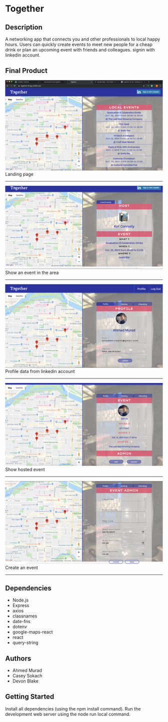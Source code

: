 Together
=========

## Description
A networking app that connects you and other professionals to local happy hours. Users can quickly create events to meet new people for a cheap drink or plan an upcoming event with friends and colleagues. signin with linkedin account.


## Final Product

![Image description](https://github.com/kacsokz/lhl-final-together/blob/master/Docs/img%201.png)
Landing page 
- - -

![Image description](https://github.com/kacsokz/lhl-final-together/blob/master/Docs/img%202.png)
Show an event in the area
- - -

![Image description](https://github.com/kacsokz/lhl-final-together/blob/master/Docs/img%203.png)
Profile data from linkedin account
- - -

![Image description](https://github.com/kacsokz/lhl-final-together/blob/master/Docs/img%204.png)
Show hosted event
- - -

![Image description](https://github.com/kacsokz/lhl-final-together/blob/master/Docs/img%205.png)
Create an event
- - -


## Dependencies

- Node.js
- Express
- axios
- classnames
- date-fns
- dotenv
- google-maps-react
- react
- query-string

## Authors

- Ahmed Murad
- Casey Sokach
- Devon Blake



## Getting Started

Install all dependencies (using the npm install command).
Run the development web server using the node run local command.
